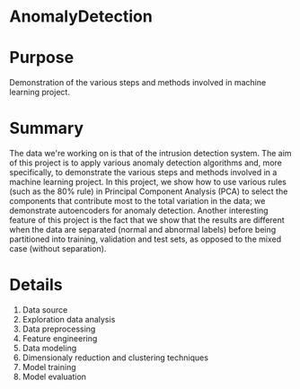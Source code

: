 # AnomalyDetection
# Purpose
Demonstration of the various steps and methods involved in machine learning project.
# Summary
The data we're working on is that of the intrusion detection system. The aim of this project is to apply various anomaly detection algorithms and, more specifically, to demonstrate the various steps and methods involved in a machine  learning project. In this project, we show how to use various rules (such as the 80% rule) in Principal Component Analysis (PCA) to select the components that contribute most to the total variation in the data; we demonstrate autoencoders for anomaly detection. Another interesting feature of this project is the fact that we show that the results are different when the data are separated (normal and abnormal labels) before being partitioned into training, validation and test sets, as opposed to the mixed case (without separation).
# Details
1. Data source
2. Exploration data analysis
3. Data preprocessing
4. Feature engineering
5. Data modeling
6. Dimensionaly reduction and clustering techniques
7. Model training
8. Model evaluation
